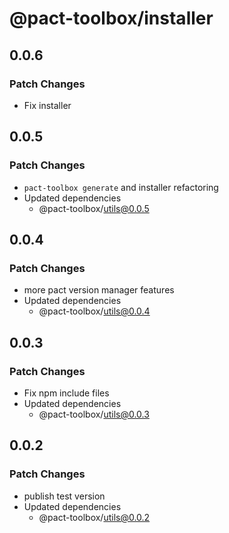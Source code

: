 # @pact-toolbox/installer

## 0.0.6

### Patch Changes

- Fix installer

## 0.0.5

### Patch Changes

- `pact-toolbox generate` and installer refactoring
- Updated dependencies
  - @pact-toolbox/utils@0.0.5

## 0.0.4

### Patch Changes

- more pact version manager features
- Updated dependencies
  - @pact-toolbox/utils@0.0.4

## 0.0.3

### Patch Changes

- Fix npm include files
- Updated dependencies
  - @pact-toolbox/utils@0.0.3

## 0.0.2

### Patch Changes

- publish test version
- Updated dependencies
  - @pact-toolbox/utils@0.0.2
